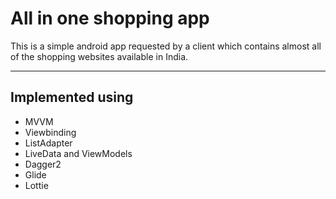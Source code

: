 <b><h1>All in one shopping app</h1></b>

This is a simple android app requested by a client which contains almost all of the shopping websites available in India. 

<hr></hr>

<h2>Implemented using</h2>

<ul>
  <li>MVVM</li>
  <li>Viewbinding</li>
  <li>ListAdapter</li>
  <li>LiveData and ViewModels</li>
  <li>Dagger2</li>
  <li>Glide</li>
  <li>Lottie</li>
  
</ul>  
